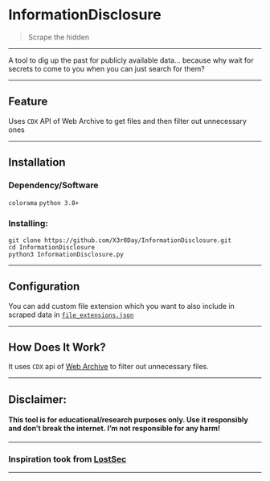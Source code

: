 

# InformationDisclosure

> Scrape the hidden

---

A tool to dig up the past for publicly available data... because why wait for secrets to come to you when you can just search for them?

---

## Feature

Uses `CDX` API of Web Archive to get files and then filter out unnecessary ones

---

## Installation

### Dependency/Software

`colorama`
`python 3.8+`

### Installing:

```
git clone https://github.com/X3r0Day/InformationDisclosure.git
cd InformationDisclosure
python3 InformationDisclosure.py
```

---

## Configuration 

You can add custom file extension which you want to also include in scraped data in [`file_extensions.json`](https://github.com/X3r0Day/InformationDisclosure/blob/main/file_extensions.json)


---

## How Does It Work?

It uses `CDX` api of [Web Archive](http://web.archive.org/) to filter out unnecessary files.

---

## **Disclaimer:**

#### This tool is for educational/research purposes only. Use it responsibly and don’t break the internet. I’m not responsible for any harm!

---

### Inspiration took from [LostSec](https://www.youtube.com/@lostsecc)

---
